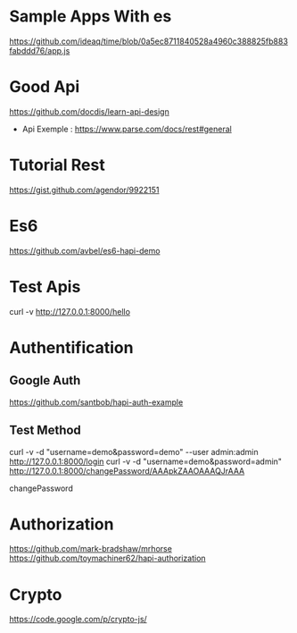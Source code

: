 



# Sample Apps With es
https://github.com/ideaq/time/blob/0a5ec8711840528a4960c388825fb883fabddd76/app.js

# Good Api
https://github.com/docdis/learn-api-design

- Api Exemple : https://www.parse.com/docs/rest#general


# Tutorial Rest 
https://gist.github.com/agendor/9922151

# Es6 
https://github.com/avbel/es6-hapi-demo


# Test Apis
curl -v  http://127.0.0.1:8000/hello


# Authentification
## Google Auth
https://github.com/santbob/hapi-auth-example

## Test Method
curl -v -d "username=demo&password=demo" --user admin:admin  http://127.0.0.1:8000/login
curl -v -d "username=demo&password=admin"   http://127.0.0.1:8000/changePassword/AAApkZAAOAAAQJrAAA

changePassword
# Authorization
https://github.com/mark-bradshaw/mrhorse
https://github.com/toymachiner62/hapi-authorization

# Crypto
https://code.google.com/p/crypto-js/
